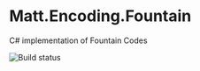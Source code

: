 # Matt.Encoding.Fountain
C# implementation of Fountain Codes

![Build status](https://switchigan.visualstudio.com/_apis/public/build/definitions/9e65584e-ff3f-4616-b1ab-5227abae1502/10/badge "Build status")
